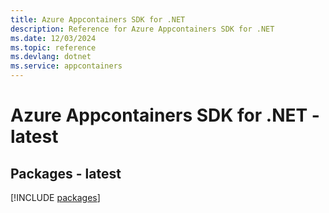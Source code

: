 ```yaml
---
title: Azure Appcontainers SDK for .NET
description: Reference for Azure Appcontainers SDK for .NET
ms.date: 12/03/2024
ms.topic: reference
ms.devlang: dotnet
ms.service: appcontainers
---
```

# Azure Appcontainers SDK for .NET - latest
## Packages - latest
[!INCLUDE [packages](appcontainers-index.md)]